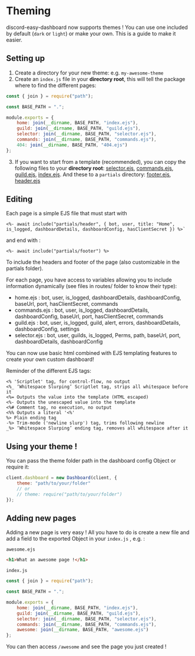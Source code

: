 # Theming
discord-easy-dashboard now supports themes !
You can use one included by default (`dark` or `light`) or make your own. This is a guide to make it easier.

## Setting up
1. Create a directory for your new theme: e.g. `my-awesome-theme`
2. Create an `index.js` file in your **directory root**, this will tell the package where to find the different pages:
```js
const { join } = require("path");

const BASE_PATH = ".";

module.exports = {
    home: join(__dirname, BASE_PATH, "index.ejs"),
    guild: join(__dirname, BASE_PATH, "guild.ejs"),
    selector: join(__dirname, BASE_PATH, "selector.ejs"),
    commands: join(__dirname, BASE_PATH, "commands.ejs"),
    404: join(__dirname, BASE_PATH, "404.ejs")
};
```
3. If you want to start from a template (recommended), you can copy the following files to your **directory root**: [selector.ejs](https://github.com/SimonLeclere/discord-easy-dashboard/blob/master/themes/light/selector.ejs), [commands.ejs](https://github.com/SimonLeclere/discord-easy-dashboard/blob/master/themes/light/commands.ejs), [guild.ejs](https://github.com/SimonLeclere/discord-easy-dashboard/blob/master/themes/light/), [index.ejs](https://github.com/SimonLeclere/discord-easy-dashboard/blob/master/themes/light/index.ejs).
And these to a `partials` directory: [footer.ejs](https://github.com/SimonLeclere/discord-easy-dashboard/blob/master/themes/light/partials/footer.ejs), [header.ejs](https://github.com/SimonLeclere/discord-easy-dashboard/blob/master/themes/light/partials/header.ejs)

## Editing

Each page is a simple EJS file that must start with
```ejs
<%- await include("partials/header", { bot, user, title: "Home", is_logged, dashboardDetails, dashboardConfig, hasClientSecret }) %>`
```

and end with : 
```ejs
<%- await include("partials/footer") %>
```

To include the headers and footer of the page (also customizable in the partials folder).

For each page, you have access to variables allowing you to include information dynamically (see files in routes/ folder to know their type):
- home.ejs : bot, user, is_logged, dashboardDetails, dashboardConfig, baseUrl, port, hasClientSecret, commands
- commands.ejs : bot, user, is_logged, dashboardDetails, dashboardConfig, baseUrl, port, hasClientSecret, commands
- guild.ejs : bot, user, is_logged, guild, alert, errors, dashboardDetails, dashboardConfig, settings
- selector.ejs : bot, user, guilds, is_logged, Perms, path, baseUrl, port, dashboardDetails, dashboardConfig

You can now use basic html combined with EJS templating features to create your own custom dashboard!

Reminder of the different EJS tags:

    <% 'Scriptlet' tag, for control-flow, no output
    <%_ ‘Whitespace Slurping’ Scriptlet tag, strips all whitespace before it
    <%= Outputs the value into the template (HTML escaped)
    <%- Outputs the unescaped value into the template
    <%# Comment tag, no execution, no output
    <%% Outputs a literal '<%'
    %> Plain ending tag
    -%> Trim-mode ('newline slurp') tag, trims following newline
    _%> ‘Whitespace Slurping’ ending tag, removes all whitespace after it


## Using your theme !

You can pass the theme folder path in the dashboard config Object or require it:

```js
client.dashboard = new Dashboard(client, {
    theme: "path/to/your/folder"
    // or
    // theme: require("path/to/your/folder")
});
```

## Adding new pages
Adding a new page is very easy !
All you have to do is create a new file and add a field to the exported Object in your `index.js` , e.g. :

`awesome.ejs`
```html
<h1>What an awesome page !</h1>
```

`index.js`
```js
const { join } = require("path");

const BASE_PATH = ".";

module.exports = {
    home: join(__dirname, BASE_PATH, "index.ejs"),
    guild: join(__dirname, BASE_PATH, "guild.ejs"),
    selector: join(__dirname, BASE_PATH, "selector.ejs"),
    commands: join(__dirname, BASE_PATH, "commands.ejs"),
    awesome: join(__dirname, BASE_PATH, "awesome.ejs") 
};
```

You can then access `/awesome` and see the page you just created !

